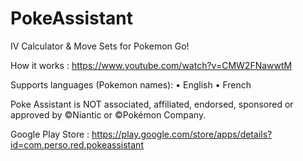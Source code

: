 # PokeAssistant

IV Calculator & Move Sets for Pokemon Go!

How it works : https://www.youtube.com/watch?v=CMW2FNawwtM

Supports languages (Pokemon names):
• English
• French

Poke Assistant is NOT associated, affiliated, endorsed, sponsored or approved by ©Niantic or ©Pokémon Company.

Google Play Store : https://play.google.com/store/apps/details?id=com.perso.red.pokeassistant

